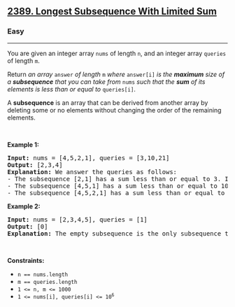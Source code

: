 <h2><a href="https://leetcode.com/problems/longest-subsequence-with-limited-sum/">2389. Longest Subsequence With Limited Sum</a></h2><h3>Easy</h3><hr><div><p>You are given an integer array <code style="">nums</code> of length <code style="">n</code>, and an integer array <code style="">queries</code> of length <code style="">m</code>.</p>

<p>Return <em style="">an array </em><code style="">answer</code><em style=""> of length </em><code style="">m</code><em style=""> where </em><code style="">answer[i]</code><em style=""> is the <strong>maximum</strong> size of a <strong>subsequence</strong> that you can take from </em><code style="">nums</code><em style=""> such that the <strong>sum</strong> of its elements is less than or equal to </em><code style="">queries[i]</code>.</p>

<p>A <strong>subsequence</strong> is an array that can be derived from another array by deleting some or no elements without changing the order of the remaining elements.</p>

<p>&nbsp;</p>
<p><strong>Example 1:</strong></p>

<pre style=""><strong>Input:</strong> nums = [4,5,2,1], queries = [3,10,21]
<strong>Output:</strong> [2,3,4]
<strong>Explanation:</strong> We answer the queries as follows:
- The subsequence [2,1] has a sum less than or equal to 3. It can be proven that 2 is the maximum size of such a subsequence, so answer[0] = 2.
- The subsequence [4,5,1] has a sum less than or equal to 10. It can be proven that 3 is the maximum size of such a subsequence, so answer[1] = 3.
- The subsequence [4,5,2,1] has a sum less than or equal to 21. It can be proven that 4 is the maximum size of such a subsequence, so answer[2] = 4.
</pre>

<p><strong>Example 2:</strong></p>

<pre style=""><strong>Input:</strong> nums = [2,3,4,5], queries = [1]
<strong>Output:</strong> [0]
<strong>Explanation:</strong> The empty subsequence is the only subsequence that has a sum less than or equal to 1, so answer[0] = 0.</pre>

<p>&nbsp;</p>
<p><strong>Constraints:</strong></p>

<ul>
	<li><code style="">n == nums.length</code></li>
	<li><code style="">m == queries.length</code></li>
	<li><code style="">1 &lt;= n, m &lt;= 1000</code></li>
	<li><code style="">1 &lt;= nums[i], queries[i] &lt;= 10<sup>6</sup></code></li>
</ul>
</div>
